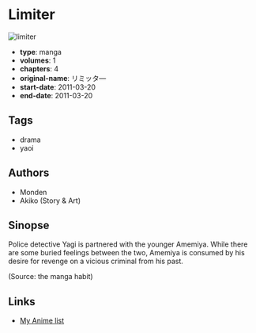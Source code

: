 # Limiter

![limiter](https://cdn.myanimelist.net/images/manga/2/67055.jpg)

-   **type**: manga
-   **volumes**: 1
-   **chapters**: 4
-   **original-name**: リミッタ―
-   **start-date**: 2011-03-20
-   **end-date**: 2011-03-20

## Tags

-   drama
-   yaoi

## Authors

-   Monden
-   Akiko (Story & Art)

## Sinopse

Police detective Yagi is partnered with the younger Amemiya. While there are some buried feelings between the two, Amemiya is consumed by his desire for revenge on a vicious criminal from his past.

(Source: the manga habit)

## Links

-   [My Anime list](https://myanimelist.net/manga/37267/Limiter)
